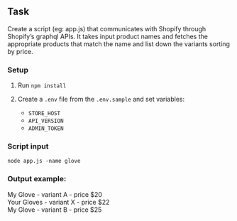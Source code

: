 ## Task

Create a script (eg: app.js) that communicates with Shopify through Shopify’s graphql APIs. It takes input product names and fetches the appropriate products that match the name and list down the variants sorting by price.

### Setup

1. Run `npm install`

2. Create a `.env` file from the `.env.sample` and set variables:
   - `STORE_HOST`
   - `API_VERSION`
   - `ADMIN_TOKEN`

### Script input

`node app.js -name glove`

### Output example:

My Glove - variant A - price $20\
Your Gloves - variant X - price $22\
My Glove - variant B - price $25
